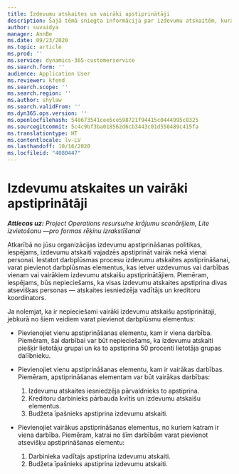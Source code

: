 ```yaml
---
title: Izdevumu atskaites un vairāki apstiprinātāji
description: Šajā tēmā sniegta informācija par izdevumu atskaitēm, kurām ir nepieciešams vairāk nekā vienas personas apstiprinājums.
author: suvaidya
manager: AnnBe
ms.date: 09/23/2020
ms.topic: article
ms.prod: ''
ms.service: dynamics-365-customerservice
ms.search.form: ''
audience: Application User
ms.reviewer: kfend
ms.search.scope: ''
ms.search.region: ''
ms.author: shylaw
ms.search.validFrom: ''
ms.dyn365.ops.version: ''
ms.openlocfilehash: 548673541cee5ce598721f94415c0444995c8325
ms.sourcegitcommit: 5c4c9bf3ba018562d6cb3443c01d550489c415fa
ms.translationtype: HT
ms.contentlocale: lv-LV
ms.lasthandoff: 10/16/2020
ms.locfileid: "4080447"
---
```

# <a name="expense-reports-and-multiple-approvers"></a>Izdevumu atskaites un vairāki apstiprinātāji

_**Attiecas uz:** Project Operations resursu/ne krājumu scenārijiem, Lite izvietošanu —pro formas rēķinu izrakstīšanai_

Atkarībā no jūsu organizācijas izdevumu apstiprināšanas politikas, iespējams, izdevumu atskaiti vajadzēs apstiprināt vairāk nekā vienai personai. Iestatot darbplūsmas procesu izdevumu atskaites apstiprināšanai, varat pievienot darbplūsmas elementus, kas ietver uzdevumus vai darbības vienam vai vairākiem izdevumu atskaišu apstiprinātājiem. Piemēram, iespējams, būs nepieciešams, ka visas izdevumu atskaites apstiprina divas atsevišķas personas — atskaites iesniedzēja vadītājs un kreditoru koordinators.

Ja nolemjat, ka ir nepieciešami vairāki izdevumu atskaišu apstiprinātaji, jebkurā no šiem veidiem varat pievienot darbplūsmu elementus:

- Pievienojiet vienu apstiprināšanas elementu, kam ir viena darbība. Piemēram, šai darbībai var būt nepieciešams, ka izdevumu atskaiti piešķir lietotāju grupai un ka to apstiprina 50 procenti lietotāja grupas dalībnieku.
- Pievienojiet vienu apstiprināšanas elementu, kam ir vairākas darbības. Piemēram, apstiprināšanas elementam var būt vairākas darbības:

    1. Izdevumu atskaites iesniedzēja pārvaldnieks to apstiprina.
    2. Kreditoru darbinieks pārbauda kvītis un izdevumu atskaišu elementus.
    3. Budžeta īpašnieks apstiprina izdevumu atskaiti.

- Pievienojiet vairākus apstiprināšanas elementus, no kuriem katram ir viena darbība. Piemēram, katrai no šīm darbībām varat pievienot atsevišķu apstiprināšanas elementu:

    1. Darbinieka vadītajs apstiprina izdevumu atskaiti.
    2. Budžeta īpašnieks apstiprina izdevumu atskaiti.
